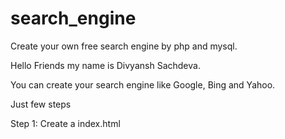 # search_engine
Create your own free search engine by php and mysql.

Hello Friends my name is Divyansh Sachdeva.

You can create your search engine like Google, Bing and Yahoo.

Just few steps

Step 1:
  Create a index.html
